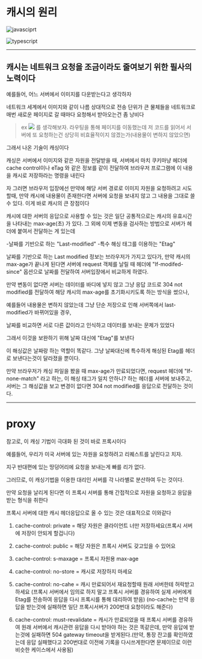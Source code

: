 # **캐시의 원리**

![javasciprt](https://img.shields.io/badge/javascript-up%20to%20date-yellow)

![typescript](https://img.shields.io/badge/typescript-up%20to%20date-blue)

---

## 캐시는 네트워크 요청을 조금이라도 줄여보기 위한 필사의 노력이다

예를들어, 어느 서버에서 이미지를 다운받는다고 생각하자

네트워크 세계에서 이미지와 같이 나름 상대적으로 전송 단위가 큰 물체들을 네트워크로 매번 새로운 페이지로 갈 때마다 요청해서 받아오는건 좀 낭비다

> ex <img src="서버주소"> 를 생각해보자. 라우팅을 통해 페이지를 이동했는데 저 코드를 읽어서 서버에 또 요청하는건 상당히 비효율적이지 않겠는가(내용물이 변하지 않았으면)

그래서 나온 기술이 캐싱이다

캐싱은 서버에서 이미지와 같은 자원을 전달받을 때, 서버에서 마치 쿠키마냥 헤더에 cache control이나 eTag 와 같은 정보를 같이 전달하여 브라우저 프로그램에 이 내용을 캐시로 저장하라는 명령을 내린다

자 그러면 브라우저 입장에선 만약에 해당 서버 경로로 이미지 자원을 요청하려고 시도할때, 만약 캐시에 내용물이 존재한다면 서버에 요청을 보내지 않고 그 내용을 그대로 쓸 수 있다. 이게 바로 캐시의 큰 장점이다

캐시에 대한 서버의 응답으로 사용할 수 있는 것은
일단 공통적으로는 캐시의 유효시간을 나타내는 max-age(초) 가 있다.
그 외에 이제 변동을 검사하는 방법으로 서버가 헤더에 붙여서 전달하는 게 있는데

-날짜를 기반으로 하는 "Last-modified" -특수 해싱 태그를 이용하는 "Etag"

날짜를 기반으로 하는 Last modified 정보는 브라우저가 가지고 있다가, 만약 캐시의 max-age가 끝나게 된다면 서버에 request 객체를 날릴 때 헤더에 "If-modifed-since" 옵션으로 날짜를 전달하여 서버입장에서 비교하게 하였다.

만약 변동이 없다면 서버는 데이터를 바디에 넣지 않고 그냥 응답 코드로 304 not modified를 전달하여 해당 캐시의 max-age를 초기화시키도록 하는 방식을 썼으나,

예를들어 내용물은 변하지 않았는데 그냥 단순 저장으로 인해 서버쪽에서 last-modified가 바뀌어있을 경우,

날짜를 비교하면 서로 다른 값이라고 인식하고 데이터를 보내는 문제가 있었다

그래서 이것을 보완하기 위해 날짜 대신에 "Etag"를 보낸다

이 해싱값은 날짜랑 하는 역할이 똑같다. 그냥 날짜대신에 특수하게 해싱된 Etag를 헤더로 보낸다는것이 달라졌을 뿐이다.

만약 브라우저가 캐싱 파일을 봤을 때 max-age가 만료되었다면,
request 헤더에 "If-none-match" 라고 하는, 이 해싱 태그가 일치 안하니? 하는 헤더를 서버에 보내주고, 서버는 그 해싱값을 보고 변경이 없다면 304 not modified를 응답으로 전달하는 것이다.

---

# proxy

참고로, 이 캐싱 기법이 극대화 된 것이 바로 프록시이다

예를들어, 우리가 미국 서버에 있는 자원을 요청하려고 리퀘스트를 날린다고 치자.

지구 반대편에 있는 땅덩어리에 요청을 보내는게 빠를 리가 없다.

그러므로, 이 캐싱기법을 이용한 대리인 서버를 각 나라별로 분산하여 두는 것이다.

만약 요청을 날리게 된다면 이 프록시 서버를 통해 간접적으로 자원을 요청하고 응답을 받는 형식을 취한다

프록시 서버에 대한 캐시 헤더응답으로 올 수 있는 것은 대표적으로 이와같다

1. cache-control: private
   = 해당 자원은 클라이언트 너만 저장하세요(프록시 서버에 저장이 안되게 할겁니다)

2. cache-control: public
   = 해당 자원은 프록시 서버도 갖고있을 수 있어요

3. cache-control: s-maxage
   = 프록시 자원용 max-age

4. cache-control: no-store
   = 캐시로 저장하지 마세요

5. cache-control: no-cahe
   = 캐시 만료되어서 재요청할때 원래 서버한테 허락받고 하세요
   (프록시 서버에서 임의로 하지 말고 프록시 서버를 경유하여 실제 서버에게 Etag를 전송하여 응답을 다시 프록시를 통해 대리하여 받음)
   (no-cache는 만약 응답을 받는것에 실패하면 일단 프록시서버가 200번대 요청이라도 해준다)

6. cache-control: must-revalidate
   = 캐시가 만료되었을 때 프록시 서버를 경유하여 원래 서버에서 캐시관련 응답을 다시 받아야 하는 것은 똑같은데, 만약 응답에 받는것에 실패하면 504 gateway timeout을 받게된다.(만약, 통장 잔고를 확인하였는데 응답 실패했다고 200번대로 이전에 기록을 다시쓰게한다면 문제이므로 이런 비슷한 케이스에서 사용됨)
